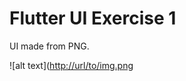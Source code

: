 # Flutter UI Exercise 1

UI made from PNG.


![alt text]([http://url/to/img.png](http://url/to/img.png](https://raw.githubusercontent.com/mario020mg/flutter_exercise_UI_1/main/Screenshot_result.png))
